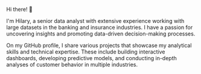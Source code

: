 Hi there! 👋


I'm Hilary, a senior data analyst with extensive experience working with large datasets in the banking and insurance industries. I have a passion for uncovering insights and promoting data-driven decision-making processes.

On my GitHub profile, I share various projects that showcase my analytical skills and technical expertise. These include building interactive dashboards, developing predictive models, and conducting in-depth analyses of customer behavior in multiple industries.
